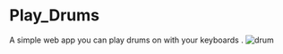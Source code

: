 # Play_Drums
A simple web app you can play drums on with your keyboards .
![drum](https://user-images.githubusercontent.com/78149229/110946370-7263ec80-8347-11eb-90a0-afb7c1b4e750.png)
